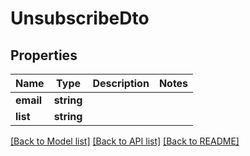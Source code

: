 # UnsubscribeDto

## Properties
Name | Type | Description | Notes
------------ | ------------- | ------------- | -------------
**email** | **string** |  | 
**list** | **string** |  | 

[[Back to Model list]](../../README.md#documentation-for-models) [[Back to API list]](../../README.md#documentation-for-api-endpoints) [[Back to README]](../../README.md)

